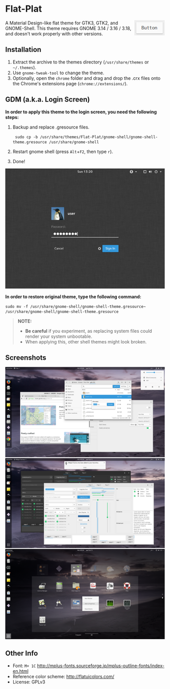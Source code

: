 Flat-Plat
=========
<img src="img/Button.gif" alt="Button" align="right" />
A Material Design-like flat theme for GTK3, GTK2, and GNOME-Shell.  
This theme requires GNOME 3.14 / 3.16 / 3.18, and doesn't work properly with other versions.

Installation
------------
1. Extract the archive to the themes directory (`/usr/share/themes` or `~/.themes`).
2. Use `gnome-tweak-tool` to change the theme.
3. Optionally, open the `chrome` folder and drag and drop the .crx files onto the Chrome's extensions page (`chrome://extensions/`).

GDM (a.k.a. Login Screen)
-------------------------
**In order to apply this theme to the login screen, you need the following steps:**

1. Backup and replace .gresource files.

        sudo cp -b /usr/share/themes/Flat-Plat/gnome-shell/gnome-shell-theme.gresource /usr/share/gnome-shell
2. Restart gnome shell (press `Alt`+`F2`, then type `r`).
3. Done!

![GDM](img/GDM.png)

**In order to restore original theme, type the following command:**

    sudo mv -f /usr/share/gnome-shell/gnome-shell-theme.gresource~ /usr/share/gnome-shell/gnome-shell-theme.gresource

> **NOTE:**
> * **Be careful** if you experiment, as replacing system files could render your system unbootable.
> * When applying this, other shell themes might look broken.

Screenshots
-----------
![Screenshot1](img/Screenshot1.png)
![Screenshot2](img/Screenshot2.png)
![Screenshot3](img/Screenshot3.png)

Other Info
----------
* Font: `M+ 1C`
http://mplus-fonts.sourceforge.jp/mplus-outline-fonts/index-en.html
* Reference color scheme:
http://flatuicolors.com/
* License: GPLv3
